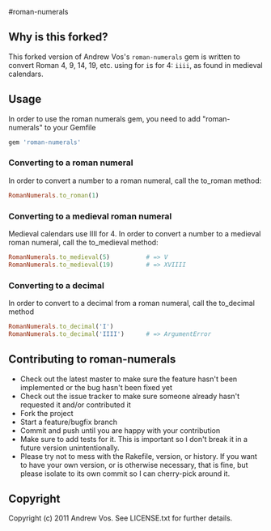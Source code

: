 #roman-numerals

## Why is this forked?

This forked version of Andrew Vos's `roman-numerals` gem is written to
convert Roman 4, 9, 14, 19, etc. using for `i`s for 4: `iiii`, as found
in medieval calendars.

## Usage
In order to use the roman numerals gem, you need to add "roman-numerals" to your Gemfile

```ruby
gem 'roman-numerals'
```

### Converting to a roman numeral
In order to convert a number to a roman numeral, call the to_roman method:

```ruby
RomanNumerals.to_roman(1)
```


### Converting to a medieval roman numeral
Medieval calendars use IIII for 4. In order to convert a number to a medieval
roman numeral, call the to_medieval method:

```ruby
RomanNumerals.to_medieval(5)          # => V
RomanNumerals.to_medieval(19)         # => XVIIII
```

### Converting to a decimal
In order to convert to a decimal from a roman numeral, call the to_decimal method

```ruby
RomanNumerals.to_decimal('I')
RomanNumerals.to_decimal('IIII')      # => ArgumentError
```

## Contributing to roman-numerals

* Check out the latest master to make sure the feature hasn't been implemented or the bug hasn't been fixed yet
* Check out the issue tracker to make sure someone already hasn't requested it and/or contributed it
* Fork the project
* Start a feature/bugfix branch
* Commit and push until you are happy with your contribution
* Make sure to add tests for it. This is important so I don't break it in a future version unintentionally.
* Please try not to mess with the Rakefile, version, or history. If you want to have your own version, or is otherwise necessary, that is fine, but please isolate to its own commit so I can cherry-pick around it.

## Copyright

Copyright (c) 2011 Andrew Vos. See LICENSE.txt for
further details.
